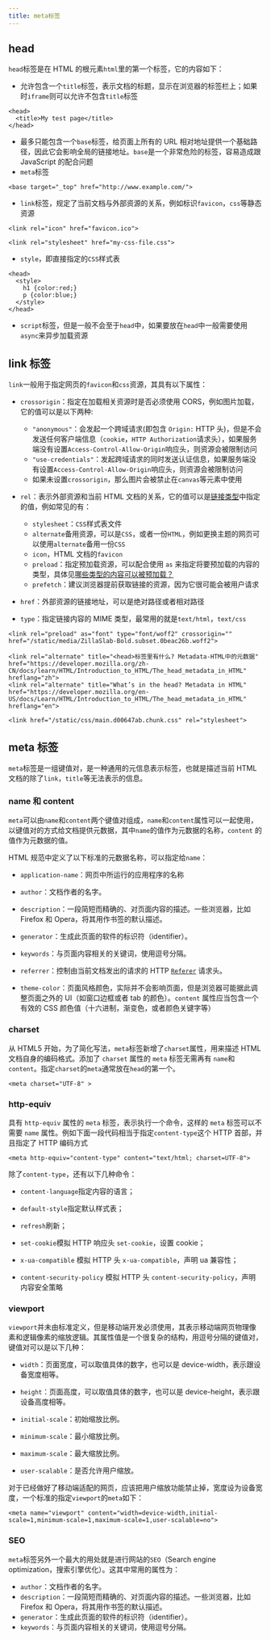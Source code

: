 ```yaml
---
title: meta标签
---
```


## head

`head`标签是在 HTML 的根元素`html`里的第一个标签，它的内容如下：

- 允许包含一个`title`标签，表示文档的标题，显示在浏览器的标签栏上；如果时`iframe`则可以允许不包含`title`标签

```
<head>
  <title>My test page</title>
</head>
```

- 最多只能包含一个`base`标签，给页面上所有的 URL 相对地址提供一个基础路径，因此它会影响全局的链接地址。`base`是一个非常危险的标签，容易造成跟 JavaScript 的配合问题
- `meta`标签

```
<base target="_top" href="http://www.example.com/">
```

- `link`标签，规定了当前文档与外部资源的关系，例如标识`favicon`，`css`等静态资源

```
<link rel="icon" href="favicon.ico">

<link rel="stylesheet" href="my-css-file.css">
```

- `style`，即直接指定的`CSS`样式表

```
<head>
  <style>
    h1 {color:red;}
    p {color:blue;}
  </style>
</head>
```

- `script`标签，但是一般不会至于`head`中，如果要放在`head`中一般需要使用`async`来异步加载资源

## link 标签

`link`一般用于指定网页的`favicon`和`css`资源，其具有以下属性：

- `crossorigin`：指定在加载相关资源时是否必须使用 CORS，例如图片加载，它的值可以是以下两种:

  - `"anonymous"`：会发起一个跨域请求(即包含 `Origin:` HTTP 头)，但是不会发送任何客户端信息（`cookie`，`HTTP Authorization`请求头），如果服务端没有设置`Access-Control-Allow-Origin`响应头，则资源会被限制访问
  - `"use-credentials"`：发起跨域请求的同时发送认证信息，如果服务端没有设置`Access-Control-Allow-Origin`响应头，则资源会被限制访问
  - 如果未设置`crossorigin`，那么图片会被禁止在`canvas`等元素中使用

- `rel`：表示外部资源和当前 HTML 文档的关系，它的值可以是[链接类型](https://developer.mozilla.org/zh-CN/docs/Web/HTML/Link_types)中指定的值，例如常见的有：
  - `stylesheet`：`CSS`样式表文件
  - `alternate`备用资源，可以是`CSS`，或者一份`HTML`，例如更换主题的网页可以使用`alternate`备用一份`CSS`
  - `icon`，HTML 文档的`favicon`
  - `preload`：指定预加载资源，可以配合使用 `as` 来指定将要预加载的内容的类型，具体见[哪些类型的内容可以被预加载？](https://developer.mozilla.org/zh-CN/docs/Web/HTML/Preloading_content#哪些类型的内容可以被预加载？)
  - `prefetch`：建议浏览器提前获取链接的资源，因为它很可能会被用户请求
- `href`：外部资源的链接地址，可以是绝对路径或者相对路径
- `type`：指定链接内容的 MIME 类型，最常用的就是`text/html`，`text/css`

```
<link rel="preload" as="font" type="font/woff2" crossorigin="" href="/static/media/ZillaSlab-Bold.subset.0beac26b.woff2">

<link rel="alternate" title="<head>标签里有什么? Metadata-HTML中的元数据" href="https://developer.mozilla.org/zh-CN/docs/learn/HTML/Introduction_to_HTML/The_head_metadata_in_HTML" hreflang="zh">
<link rel="alternate" title="What’s in the head? Metadata in HTML" href="https://developer.mozilla.org/en-US/docs/Learn/HTML/Introduction_to_HTML/The_head_metadata_in_HTML" hreflang="en">

<link href="/static/css/main.d00647ab.chunk.css" rel="stylesheet">
```

## meta 标签

`meta`标签是一组键值对，是一种通用的元信息表示标签，也就是描述当前 HTML 文档的除了`link`，`title`等无法表示的信息。

### name 和 content

`meta`可以由`name`和`content`两个键值对组成，`name`和`content`属性可以一起使用，以键值对的方式给文档提供元数据，其中`name`的值作为元数据的名称，`content` 的值作为元数据的值。

HTML 规范中定义了以下标准的元数据名称，可以指定给`name`：

- `application-name`：网页中所运行的应用程序的名称

- `author`：文档作者的名字。
- `description`：一段简短而精确的、对页面内容的描述。一些浏览器，比如 Firefox 和 Opera，将其用作书签的默认描述。
- `generator`：生成此页面的软件的标识符（identifier）。
- `keywords`：与页面内容相关的关键词，使用逗号分隔。
- `referrer`：控制由当前文档发出的请求的 HTTP [`Referer`](https://developer.mozilla.org/zh-CN/docs/Web/HTTP/Headers/Referer) 请求头。
- `theme-color`：页面风格颜色，实际并不会影响页面，但是浏览器可能据此调整页面之外的 UI（如窗口边框或者 tab 的颜色）。`content` 属性应当包含一个有效的 CSS 颜色值（十六进制，渐变色，或者颜色关键字等）

### charset

从 HTML5 开始，为了简化写法，`meta`标签新增了`charset`属性，用来描述 HTML 文档自身的编码格式。添加了 `charset` 属性的 `meta` 标签无需再有 `name`和`content`。指定`charset`的`meta`通常放在`head`的第一个。

```
<meta charset="UTF-8" >
```

### http-equiv

具有 `http-equiv` 属性的 `meta` 标签，表示执行一个命令，这样的 `meta` 标签可以不需要 `name` 属性。例如下面一段代码相当于指定`content-type`这个 HTTP 首部，并且指定了 HTTP 编码方式

```
<meta http-equiv="content-type" content="text/html; charset=UTF-8">
```

除了`content-type`，还有以下几种命令：

- `content-language`指定内容的语言；

- `default-style`指定默认样式表；

- `refresh`刷新；

- `set-cookie`模拟 HTTP 响应头 `set-cookie`，设置 cookie；

- `x-ua-compatible` 模拟 HTTP 头 `x-ua-compatible`，声明 ua 兼容性；

- `content-security-policy` 模拟 HTTP 头 `content-security-policy`，声明内容安全策略

### viewport

`viewport`并未由标准定义，但是移动端开发必须使用，其表示移动端网页物理像素和逻辑像素的缩放逻辑。其属性值是一个很复杂的结构，用逗号分隔的键值对，键值对可以是以下几种：

- `width`：页面宽度，可以取值具体的数字，也可以是 device-width，表示跟设备宽度相等。

- `height`：页面高度，可以取值具体的数字，也可以是 device-height，表示跟设备高度相等。

- `initial-scale`：初始缩放比例。

- `minimum-scale`：最小缩放比例。

- `maximum-scale`：最大缩放比例。

- `user-scalable`：是否允许用户缩放。

对于已经做好了移动端适配的网页，应该把用户缩放功能禁止掉，宽度设为设备宽度，一个标准的指定`viewport`的`meta`如下：

```
<meta name="viewport" content="width=device-width,initial-scale=1,minimum-scale=1,maximum-scale=1,user-scalable=no">
```

### SEO

`meta`标签另外一个最大的用处就是进行网站的`SEO`（Search engine optimization，搜索引擎优化）。这其中常用的属性为：

- `author`：文档作者的名字。
- `description`：一段简短而精确的、对页面内容的描述。一些浏览器，比如 Firefox 和 Opera，将其用作书签的默认描述。
- `generator`：生成此页面的软件的标识符（identifier）。
- `keywords`：与页面内容相关的关键词，使用逗号分隔。
